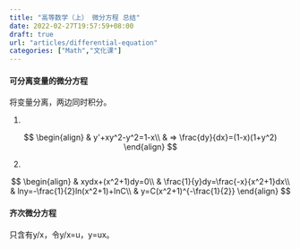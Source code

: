 ```yaml
---
title: "高等数学（上） 微分方程 总结"
date: 2022-02-27T19:57:59+08:00
draft: true
url: "articles/differential-equation"
categories: ["Math","文化课"]
---
```


#### 可分离变量的微分方程

将变量分离，两边同时积分。

1. 

$$
\begin{align}
& y'+xy^2-y^2=1-x\\
& => \frac{dy}{dx}=(1-x)(1+y^2)
\end{align}
$$

2. 

$$
\begin{align}
& xydx+(x^2+1)dy=0\\
& \frac{1}{y}dy=\frac{-x}{x^2+1}dx\\
& lny=-\frac{1}{2}ln(x^2+1)+lnC\\
& y=C(x^2+1)^{-\frac{1}{2}}
\end{align}
$$

#### 齐次微分方程

只含有y/x，令y/x=u，y=ux。
